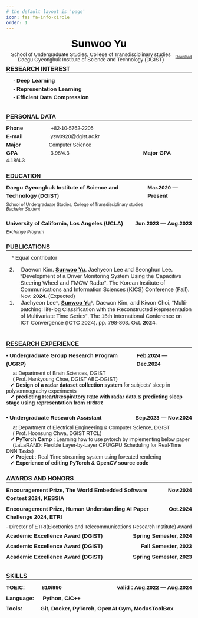 ```yaml
---
# the default layout is 'page'
icon: fas fa-info-circle
order: 1
---
```



<style>
    @page {
    size: letter;
    margin: 0.5in;
    }

    /* You can poke around this CSS if you want to customize your formatting / styling further */
    /* You can even import custom fonts! */

    /* fonts */
    /* @import url('https://fonts.googleapis.com/css2?family=Inter:wght@500;600;700&display=swap'); */
    @import url('https://fonts.googleapis.com/css2?family=Roboto:wght@400;700&display=swap');

    /* meta */
    .bodies {
        font-family: Calibri, sans-serif;
        /* font-family: 'Calibri'; */
        font-size:  14px;
    }

    .download {
        text-align: right;
        font-size: 10px;
        margin: 0;
        padding: 0;
    }

    .spacer {
        margin: 0px auto;
    }

    .border {
        font-size: 15px;
        font-weight: bold;
        line-height: 150%;
    }

    .small {
        font-size: 12px;
        line-height: 100%;
    }

    .middle {
        font-size: 15px;
        line-height: 120%;
    }

    .title {
        border-bottom: 1px solid #ffffff;
        color: black;
        text-align: center;
        font-size: 28px;
        font-weight : bold;
        line-height: 150%;
        margin: 0;
        padding: 0;
    }

    .sub_title {
        border-bottom: 1px solid #000000;
        text-transform: uppercase;
        font-weight : bold;
        font-size: 16px;
        margin: 10px 0px;
        padding: 0;
    }

    .h3_content{
        display: flex;
        font-weight : bold;
        font-size: 15px;
        margin: 6px 0px;
        line-height: 150%;
    }

    p {
        margin: 0;
        padding: 0;
    }

    .paper {
        text-indent: 100px;
    }

    .info {
        text-align: center;
        display: flex;
        line-height: 100%;
        justify-content: space-between;
        align-items: center;
    }

    .info .text {
        flex: 1;
        text-align: center;
    }

    .info .download {
        text-align: right;
    }

    .indent {
        text-indent: 1em;
    }

    .ol {
        list-style-position: inside;
    }

    .li::marker {
        content: counter(list-item) "."; /* 숫자 뒤에 공백 추가 */
    }

    .li {
        padding-left: 1em;
        text-indent: -2em;
    }
</style>

<body class = "bodies">
    <h1 class = 'title'>
        Sunwoo Yu 
    </h1> 
    <div class="info">
        <div class="text">
            School of Undergraduate Studies, College of Transdisciplinary studies <br>
            Daegu Gyeongbuk Institute of Science and Technology (DGIST)
        </div>
        <a class="download" href="https://github.com/Muakjwa/Muakjwa.github.io/blob/main/_tabs/about.pdf" download = "sunwoo's_CV">Download</a>
    </div>
    <h2 class = 'sub_title'>
        Research Interest
    </h2>
    <h3 class = 'h3_content'>
        &emsp; - Deep Learning <br>
        &emsp; - Representation Learning <br>
        &emsp; - Efficient Data Compression
    </h3>
    <br>
    <h2 class = 'sub_title'>
        Personal Data
    </h2>
    <div>
        <span class = "border">Phone</span> &emsp; &emsp; &emsp; &emsp; +82-10-5762-2205
        <br>
        <span class = "border">E-mail</span> &emsp; &emsp; &emsp; &emsp; ysw0920@dgist.ac.kr
        <br>
        <span class = "border">Major </span> &emsp; &emsp; &emsp; &emsp; Computer Science
        <br>
        <span class = "border">GPA </span> &emsp; &emsp; &emsp; &emsp; &emsp;3.98/4.3 
        &emsp; &emsp; &emsp; &emsp; &emsp; &emsp; &emsp; &emsp; &emsp; &emsp; &emsp;
        <span class = "border">Major GPA </span> &emsp; &emsp; &emsp; 4.18/4.3
    </div><br>
    <h2 class = 'sub_title'>
    Education
    </h2>
    <h3 class = 'h3_content'>
    Daegu Gyeongbuk Institute of Science and Technology (DGIST) <span class="spacer"></span> Mar.2020 &mdash; Present
    </h3>
    <p class = "small">
    School of Undergraduate Studies, College of Transdisciplinary studies <br>
    <i>
    Bachelor Student
    </i>
    </p>
    <br>
    <h3 class = 'h3_content'>
    University of California, Los Angeles (UCLA) <span class="spacer"></span> Jun.2023 &mdash; Aug.2023
    </h3>
    <p class = "small">
    <i>
    Exchange Program
    </i> 
    </p>
    <br>
    <h2 class = 'sub_title'>
    Publications
    </h2>
    <div class = "middle indent">
        * Equal contributor <br> 
    </div>
    <div>
        <ol reversed start="2" class ="ol">
            <li class = "middle li">
                &emsp;Daewon Kim, <ins><b>Sunwoo Yu</b></ins>, Jaehyeon Lee and Seonghun Lee, “Development of a Driver Monitoring System Using the Capacitive Steering Wheel and FMCW Radar”, The Korean Institute of Communications and Information Sciences (KICS) Conference (Fall), Nov. <b>2024</b>. (Expected)
            </li>
            <li class = "middle li">
                &emsp;Jaehyeon Lee*, <ins><b>Sunwoo Yu</b></ins>*, Daewon Kim, and Kiwon Choi, “Multi-patching: life-log Classification with the Reconstructed Representation of Multivariate Time Series”, The 15th International Conference on ICT Convergence (ICTC 2024), pp. 798-803, Oct. <b>2024</b>.
            </li>
        </ol>
    </div>
    <br>
    <h2 class = 'sub_title'>
    Research Experience
    </h2>
    <div>
        <h3 class = 'h3_content'>
            • Undergraduate Group Research Program (UGRP) <span class="spacer"></span> Feb.2024 &mdash; Dec.2024
        </h3>
        &emsp; at Department of Brain Sciences, DGIST <br>
        &emsp; ( Prof. Hankyoung Choe, DGIST ABC-DGIST)
        <br>
        &ensp; <b>✓ Design of a radar dataset collection system</b> for subjects’ sleep in polysomnography experiments <br>
        &ensp; <b>✓ predicting Heart/Respiratory Rate with radar data & predicting sleep stage using representation from HR/RR</b>
    </div>
    <br>
    <div>
        <h3 class = 'h3_content'>
        • Undergraduate Research Assistant <span class="spacer"></span> Sep.2023 &mdash; Nov.2024
        </h3>
        &emsp; at Department of Electrical Engineering & Computer Science, DGIST <br> 
        &emsp; ( Prof. Hoonsung Chwa, DGIST RTCL)
        <br>
        &ensp; <b>✓ PyTorch Camp</b> : Learning how to use pytorch by implementing below paper <br> 
        &emsp; (LaLaRAND: Flexible Layer-by-Layer CPU/GPU Scheduling for Real-Time DNN Tasks) <br> 
        &ensp; <b>✓ Project</b> : Real-Time streaming system using foveated rendering <br> 
        &ensp; <b>✓ Experience of editing PyTorch & OpenCV source code</b>
    </div>
    <br>
    <h2 class = 'sub_title'>
    Awards and Honors
    </h2>
    <div>
        <h3 class = 'h3_content'>
        Encouragement Prize, The World Embedded Software Contest 2024, KESSIA <span class="spacer"></span> Nov.2024
        </h3>
        <h3 class = 'h3_content'>
        Encouragement Prize, Human Understanding AI Paper Challenge 2024, ETRI <span class="spacer"></span> Oct.2024
        </h3>
        - Director of ETRI(Electronics and Telecommunications Research Institute) Award
        <h3 class = 'h3_content'>
        Academic Excellence Award (DGIST) <span class="spacer"></span> Spring Semester, 2024
        </h3>
        <h3 class = 'h3_content'>
        Academic Excellence Award (DGIST) <span class="spacer"></span> Fall Semester, 2023
        </h3>
        <h3 class = 'h3_content'>
        Academic Excellence Award (DGIST) <span class="spacer"></span> Spring Semester, 2023
        </h3>
    </div>
    <br>
    <h2 class = 'sub_title'>
    Skills
    </h2>
    <div>
        <h3 class = 'h3_content'>
        TOEIC: &emsp;&emsp;&ensp; 810/990 <span class="spacer"></span> valid : Aug.2022 &mdash; Aug.2024
        </h3>
        <h3 class = 'h3_content'>
        Language: &emsp; Python, C/C++
        </h3>
        <h3 class = 'h3_content'>
        Tools: &emsp;&emsp;&emsp;Git, Docker, PyTorch, OpenAI Gym, ModusToolBox
        </h3>
    </div>
    <br>
</body>